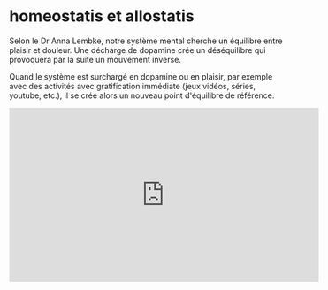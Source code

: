 # homeostatis et allostatis

Selon le Dr Anna Lembke, notre système mental cherche un équilibre entre plaisir et douleur. Une décharge de dopamine crée un déséquilibre qui provoquera par la suite un mouvement inverse.

Quand le système est surchargé en dopamine ou en plaisir, par exemple avec des activités avec gratification immédiate (jeux vidéos, séries, youtube, etc.), il se crée alors un nouveau point d'équilibre de référence.

<iframe width="560" height="315" src="https://www.youtube.com/embed/9Zd9qvJUr-o" title="YouTube video player" frameborder="0" allow="accelerometer; autoplay; clipboard-write; encrypted-media; gyroscope; picture-in-picture" allowfullscreen></iframe>
